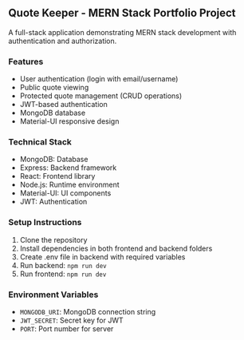 ## Quote Keeper - MERN Stack Portfolio Project

A full-stack application demonstrating MERN stack development with authentication and authorization.

### Features
- User authentication (login with email/username)
- Public quote viewing
- Protected quote management (CRUD operations)
- JWT-based authentication
- MongoDB database
- Material-UI responsive design

### Technical Stack
- MongoDB: Database
- Express: Backend framework
- React: Frontend library
- Node.js: Runtime environment
- Material-UI: UI components
- JWT: Authentication

### Setup Instructions
1. Clone the repository
2. Install dependencies in both frontend and backend folders
3. Create .env file in backend with required variables
4. Run backend: `npm run dev`
5. Run frontend: `npm run dev`

### Environment Variables
- `MONGODB_URI`: MongoDB connection string
- `JWT_SECRET`: Secret key for JWT
- `PORT`: Port number for server
